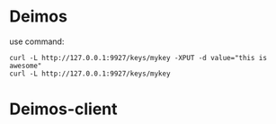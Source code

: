 # Deimos

use command:
```shell
curl -L http://127.0.0.1:9927/keys/mykey -XPUT -d value="this is awesome"
curl -L http://127.0.0.1:9927/keys/mykey
```
# Deimos-client
